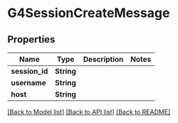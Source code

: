 # G4SessionCreateMessage

## Properties

Name | Type | Description | Notes
------------ | ------------- | ------------- | -------------
**session_id** | **String** |  | 
**username** | **String** |  | 
**host** | **String** |  | 

[[Back to Model list]](../README.md#documentation-for-models) [[Back to API list]](../README.md#documentation-for-api-endpoints) [[Back to README]](../README.md)


